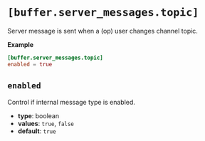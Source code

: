 # `[buffer.server_messages.topic]`

Server message is sent when a (op) user changes channel topic.

**Example**

```toml
[buffer.server_messages.topic]
enabled = true
```

## `enabled`

Control if internal message type is enabled.

- **type**: boolean
- **values**: `true`, `false`
- **default**: `true`